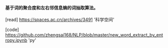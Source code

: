 
#### 基于词的聚合度和左右邻信息熵的词抽取算法。

[read] https://spaces.ac.cn/archives/3491 '科学空间'   

[code] https://github.com/zhengsai168/NLP/blob/master/new_word_extract_by_entropy.ipynb 'py'

